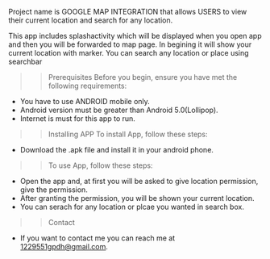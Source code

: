 Project name is GOOGLE MAP INTEGRATION that allows USERS to view their current location and search for any location.

This app includes splashactivity which will be displayed when you open app and then you will be forwarded to map page. In begining it will show your current location with marker. You can search any location or place using searchbar

>>Prerequisites
Before you begin, ensure you have met the following requirements:
* You have to use ANDROID mobile only.
* Android version must be greater than Android 5.0(Lollipop).
* Internet is must for this app to run.

>>Installing APP
To install App, follow these steps:
* Download the .apk file and install it in your android phone.


>>To use App, follow these steps:

* Open the app and, at first you will be asked to give location permission, give the permission.
* After granting the permission, you will be shown your current location.
* You can serach for any location or plcae you wanted in search box.

>>Contact
* If you want to contact me you can reach me at 1229551gpdh@gmail.com.
